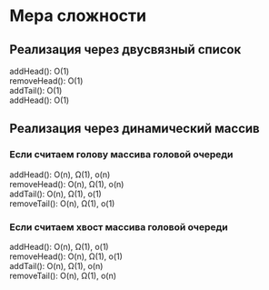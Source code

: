 # Мера сложности
## Реализация через двусвязный список
addHead(): O(1)</br> 
removeHead(): O(1)</br>
addTail(): O(1)</br>
addHead(): O(1)</br>
## Реализация через динамический массив
### Если считаем голову массива головой очереди
addHead(): O(n), Ω(1), o(n)</br> 
removeHead(): O(n), Ω(1), o(n)</br>
addTail(): O(n), Ω(1), o(1)</br>
removeTail(): O(n), Ω(1), o(1)</br>
### Если считаем хвост массива головой очереди
addHead(): O(n), Ω(1), o(1)</br> 
removeHead(): O(n), Ω(1), o(1)</br>
addTail(): O(n), Ω(1), o(n)</br>
removeTail(): O(n), Ω(1), o(n)</br>